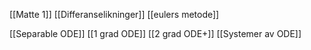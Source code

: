 
[[Matte 1]]
[[Differanselikninger]]
[[eulers metode]]

[[Separable ODE]]
[[1 grad ODE]]
[[2 grad ODE+]]
[[Systemer av ODE]]

